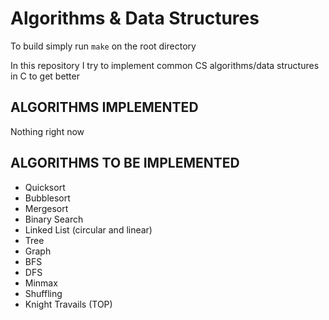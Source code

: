 # Algorithms & Data Structures

To build simply run `make` on the root directory

In this repository I try to implement common CS algorithms/data structures in C to get better

## ALGORITHMS IMPLEMENTED

Nothing right now

## ALGORITHMS TO BE IMPLEMENTED

- Quicksort
- Bubblesort
- Mergesort
- Binary Search
- Linked List (circular and linear)
- Tree
- Graph
- BFS
- DFS
- Minmax
- Shuffling
- Knight Travails (TOP)
